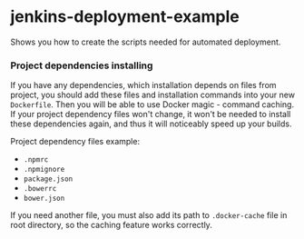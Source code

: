 jenkins-deployment-example
==========================

Shows you how to create the scripts needed for automated deployment.

### Project dependencies installing

If you have any dependencies, which installation depends on files from project, you should add these files and installation commands into your new `Dockerfile`. Then you will be able to use Docker magic - command caching. If your project dependency files won't change, it won't be needed to install these dependencies again, and thus it will noticeably speed up your builds.

Project dependency files example:

  - `.npmrc`
  - `.npmignore`
  - `package.json`
  - `.bowerrc`
  - `bower.json`

If you need another file, you must also add its path to `.docker-cache` file in root directory, so the caching feature works correctly.